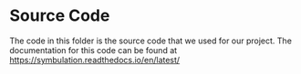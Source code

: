 # Source Code
The code in this folder is the source code that we used for our project. 
The documentation for this code can be found at https://symbulation.readthedocs.io/en/latest/
